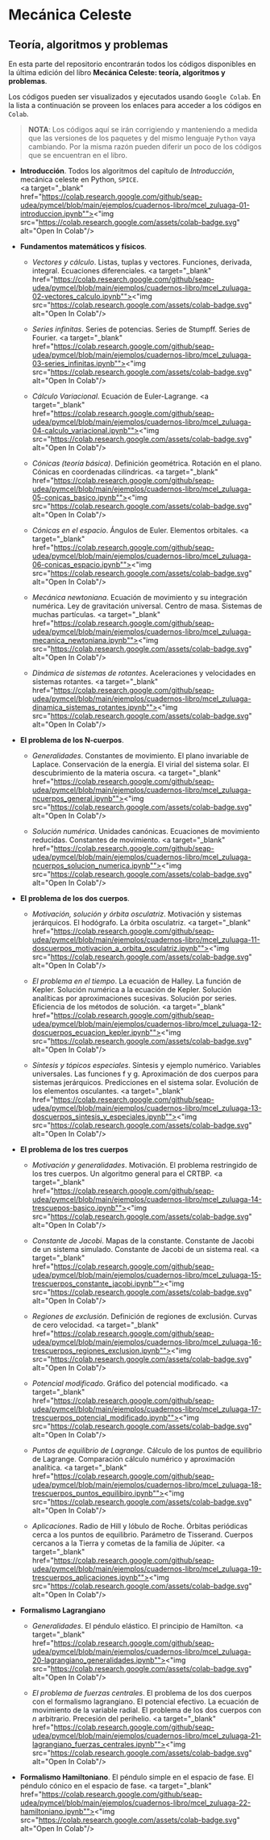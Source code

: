 # Mecánica Celeste
## Teoría, algoritmos y problemas

En esta parte del repositorio encontrarán todos los códigos disponibles en la última edición del libro **Mecánica Celeste: teoría, algoritmos y problemas**. 

Los códigos pueden ser visualizados y ejecutados usando `Google Colab`. En la lista a continuación se proveen los enlaces para acceder a los códigos en `Colab`. 

> **NOTA**: Los códigos aquí se irán corrigiendo y manteniendo a medida que las versiones de los paquetes y del mismo lenguaje `Python` vaya cambiando. Por la misma razón pueden diferir un poco de los códigos que se encuentran en el libro.

- **Introducción**. Todos los algoritmos del capítulo de *Introducción*, mecánica celeste en Python, `SPICE`.  
  <a target="_blank" href="https://colab.research.google.com/github/seap-udea/pymcel/blob/main/ejemplos/cuadernos-libro/mcel_zuluaga-01-introduccion.ipynb""><"img src="https://colab.research.google.com/assets/colab-badge.svg" alt="Open In Colab"/></a> 

- **Fundamentos matemáticos y físicos**. 

  - *Vectores y cálculo*. Listas, tuplas y vectores. Funciones, derivada, integral. Ecuaciones diferenciales. 
    <a target="_blank" href="https://colab.research.google.com/github/seap-udea/pymcel/blob/main/ejemplos/cuadernos-libro/mcel_zuluaga-02-vectores_calculo.ipynb""><"img src="https://colab.research.google.com/assets/colab-badge.svg" alt="Open In Colab"/></a>

  - *Series infinitas*. Series de potencias. Series de Stumpff. Series de Fourier.
    <a target="_blank" href="https://colab.research.google.com/github/seap-udea/pymcel/blob/main/ejemplos/cuadernos-libro/mcel_zuluaga-03-series_infinitas.ipynb""><"img src="https://colab.research.google.com/assets/colab-badge.svg" alt="Open In Colab"/></a>

  - *Cálculo Variacional*. Ecuación de Euler-Lagrange.
    <a target="_blank" href="https://colab.research.google.com/github/seap-udea/pymcel/blob/main/ejemplos/cuadernos-libro/mcel_zuluaga-04-calculo_variacional.ipynb""><"img src="https://colab.research.google.com/assets/colab-badge.svg" alt="Open In Colab"/></a>

  - *Cónicas (teoría básica)*. Definición geométrica. Rotación en el plano. Cónicas en coordenadas cilíndricas.
    <a target="_blank" href="https://colab.research.google.com/github/seap-udea/pymcel/blob/main/ejemplos/cuadernos-libro/mcel_zuluaga-05-conicas_basico.ipynb""><"img src="https://colab.research.google.com/assets/colab-badge.svg" alt="Open In Colab"/></a>

  - *Cónicas en el espacio*. Ángulos de Euler. Elementos orbitales.
    <a target="_blank" href="https://colab.research.google.com/github/seap-udea/pymcel/blob/main/ejemplos/cuadernos-libro/mcel_zuluaga-06-conicas_espacio.ipynb""><"img src="https://colab.research.google.com/assets/colab-badge.svg" alt="Open In Colab"/></a>

  - *Mecánica newtoniana*. Ecuación de movimiento y su integración numérica. Ley de gravitación universal. Centro de masa. Sistemas de muchas partículas.
    <a target="_blank" href="https://colab.research.google.com/github/seap-udea/pymcel/blob/main/ejemplos/cuadernos-libro/mcel_zuluaga-mecanica_newtoniana.ipynb""><"img src="https://colab.research.google.com/assets/colab-badge.svg" alt="Open In Colab"/></a>

  - *Dinámica de sistemas de rotantes*. Aceleraciones y velocidades en sistemas rotantes. 
    <a target="_blank" href="https://colab.research.google.com/github/seap-udea/pymcel/blob/main/ejemplos/cuadernos-libro/mcel_zuluaga-dinamica_sistemas_rotantes.ipynb""><"img src="https://colab.research.google.com/assets/colab-badge.svg" alt="Open In Colab"/></a>

- **El problema de los N-cuerpos**.

  - *Generalidades*. Constantes de movimiento. El plano invariable de Laplace. Conservación de la energía. El virial del sistema solar. El descubrimiento de la materia oscura.
    <a target="_blank" href="https://colab.research.google.com/github/seap-udea/pymcel/blob/main/ejemplos/cuadernos-libro/mcel_zuluaga-ncuerpos_general.ipynb""><"img src="https://colab.research.google.com/assets/colab-badge.svg" alt="Open In Colab"/></a>

  - *Solución numérica*. Unidades canónicas. Ecuaciones de movimiento reducidas. Constantes de movimiento. 
    <a target="_blank" href="https://colab.research.google.com/github/seap-udea/pymcel/blob/main/ejemplos/cuadernos-libro/mcel_zuluaga-ncuerpos_solucion_numerica.ipynb""><"img src="https://colab.research.google.com/assets/colab-badge.svg" alt="Open In Colab"/></a>

- **El problema de los dos cuerpos**.

  - *Motivación, solución y órbita osculatriz*. Motivación y sistemas jerárquicos. El hodógrafo. La órbita osculatriz.
    <a target="_blank" href="https://colab.research.google.com/github/seap-udea/pymcel/blob/main/ejemplos/cuadernos-libro/mcel_zuluaga-11-doscuerpos_motivacion_a_orbita_osculatriz.ipynb""><"img src="https://colab.research.google.com/assets/colab-badge.svg" alt="Open In Colab"/></a>

  - *El problema en el tiempo*. La ecuación de Halley. La función de Kepler. Solución numérica a la ecuación de Kepler. Solución analíticas por aproximaciones sucesivas. Solución por series. Eficiencia de los métodos de solución. 
    <a target="_blank" href="https://colab.research.google.com/github/seap-udea/pymcel/blob/main/ejemplos/cuadernos-libro/mcel_zuluaga-12-doscuerpos_ecuacion_kepler.ipynb""><"img src="https://colab.research.google.com/assets/colab-badge.svg" alt="Open In Colab"/></a>

  - *Síntesis y tópicos especiales*. Síntesis y ejemplo numérico. Variables universales. Las funciones f y g. Aproximación de dos cuerpos para sistemas jerárquicos. Predicciones en el sistema solar. Evolución de los elementos osculantes.
    <a target="_blank" href="https://colab.research.google.com/github/seap-udea/pymcel/blob/main/ejemplos/cuadernos-libro/mcel_zuluaga-13-doscuerpos_sintesis_y_especiales.ipynb""><"img src="https://colab.research.google.com/assets/colab-badge.svg" alt="Open In Colab"/></a>

- **El problema de los tres cuerpos**

  - *Motivación y generalidades*. Motivación. El problema restringido de los tres cuerpos. Un algoritmo general para el CRTBP. 
    <a target="_blank" href="https://colab.research.google.com/github/seap-udea/pymcel/blob/main/ejemplos/cuadernos-libro/mcel_zuluaga-14-trescuepos-basico.ipynb""><"img src="https://colab.research.google.com/assets/colab-badge.svg" alt="Open In Colab"/></a>

  - *Constante de Jacobi*. Mapas de la constante. Constante de Jacobi de un sistema simulado. Constante de Jacobi de un sistema real. 
    <a target="_blank" href="https://colab.research.google.com/github/seap-udea/pymcel/blob/main/ejemplos/cuadernos-libro/mcel_zuluaga-15-trescuerpos_constante_jacobi.ipynb""><"img src="https://colab.research.google.com/assets/colab-badge.svg" alt="Open In Colab"/></a>

  - *Regiones de exclusión*. Definición de regiones de exclusión. Curvas de cero velocidad.
    <a target="_blank" href="https://colab.research.google.com/github/seap-udea/pymcel/blob/main/ejemplos/cuadernos-libro/mcel_zuluaga-16-trescuerpos_regiones_exclusion.ipynb""><"img src="https://colab.research.google.com/assets/colab-badge.svg" alt="Open In Colab"/></a>

  - *Potencial modificado*. Gráfico del potencial modificado. 
    <a target="_blank" href="https://colab.research.google.com/github/seap-udea/pymcel/blob/main/ejemplos/cuadernos-libro/mcel_zuluaga-17-trescuerpos_potencial_modificado.ipynb""><"img src="https://colab.research.google.com/assets/colab-badge.svg" alt="Open In Colab"/></a>

  - *Puntos de equilibrio de Lagrange*. Cálculo de los puntos de equilibrio de Lagrange. Comparación cálculo numérico y aproximación analítica.
    <a target="_blank" href="https://colab.research.google.com/github/seap-udea/pymcel/blob/main/ejemplos/cuadernos-libro/mcel_zuluaga-18-trescuerpos_puntos_equilibiro.ipynb""><"img src="https://colab.research.google.com/assets/colab-badge.svg" alt="Open In Colab"/></a>

  - *Aplicaciones*. Radio de Hill y lóbulo de Roche. Órbitas periódicas cerca a los puntos de equilibrio. Parámetro de Tisserand. Cuerpos cercanos a la Tierra y cometas de la familia de Júpiter.
    <a target="_blank" href="https://colab.research.google.com/github/seap-udea/pymcel/blob/main/ejemplos/cuadernos-libro/mcel_zuluaga-19-trescuerpos_aplicaciones.ipynb""><"img src="https://colab.research.google.com/assets/colab-badge.svg" alt="Open In Colab"/></a>

- **Formalismo Lagrangiano**
  
  - *Generalidades*. El péndulo elástico. El principio de Hamilton. 
    <a target="_blank" href="https://colab.research.google.com/github/seap-udea/pymcel/blob/main/ejemplos/cuadernos-libro/mcel_zuluaga-20-lagrangiano_generalidades.ipynb""><"img src="https://colab.research.google.com/assets/colab-badge.svg" alt="Open In Colab"/></a>

  - *El problema de fuerzas centrales*. El problema de los dos cuerpos con el formalismo lagrangiano. El potencial efectivo. La ecuación de movimiento de la variable radial. El problema de los dos cuerpos con $n$ arbitrario. Precesión del perihelio.
    <a target="_blank" href="https://colab.research.google.com/github/seap-udea/pymcel/blob/main/ejemplos/cuadernos-libro/mcel_zuluaga-21-lagrangiano_fuerzas_centrales.ipynb""><"img src="https://colab.research.google.com/assets/colab-badge.svg" alt="Open In Colab"/></a>
  
- **Formalismo Hamiltoniano**. El péndulo simple en el espacio de fase. El péndulo cónico en el espacio de fase.
  <a target="_blank" href="https://colab.research.google.com/github/seap-udea/pymcel/blob/main/ejemplos/cuadernos-libro/mcel_zuluaga-22-hamiltoniano.ipynb""><"img src="https://colab.research.google.com/assets/colab-badge.svg" alt="Open In Colab"/></a>